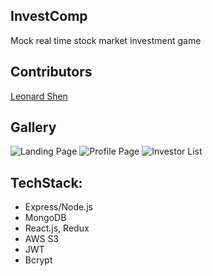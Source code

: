 ## InvestComp
Mock real time stock market investment game

## Contributors

[Leonard Shen](https://github.com/UVStudio)

## Gallery

![Landing Page](./design-doc/img/investcomp3.jpg)
![Profile Page](./design-doc/img/investcomp2.jpg)
![Investor List](./design-doc/img/investcomp.jpg)

## TechStack:

- Express/Node.js
- MongoDB
- React.js, Redux
- AWS S3
- JWT
- Bcrypt

